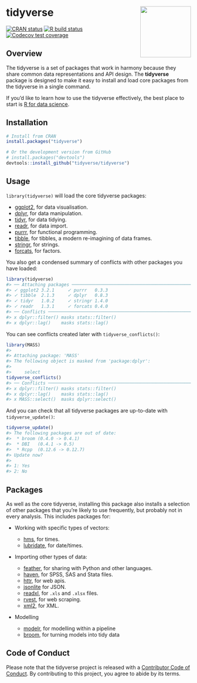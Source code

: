 
<!-- README.md is generated from README.Rmd. Please edit that file -->

# tidyverse <a href='https://tidyverse.tidyverse.org'><img src='man/figures/logo.png' align="right" height="138.5" /></a>

<!-- badges: start -->

[![CRAN
status](https://www.r-pkg.org/badges/version/tidyverse)](https://cran.r-project.org/package=tidyverse)
[![R build
status](https://github.com/tidyverse/tidyverse/workflows/R-CMD-check/badge.svg)](https://github.com/tidyverse/tidyverse)
[![Codecov test
coverage](https://codecov.io/gh/tidyverse/tidyverse/branch/master/graph/badge.svg)](https://codecov.io/gh/tidyverse/tidyverse?branch=master)
<!-- badges: end -->

## Overview

The tidyverse is a set of packages that work in harmony because they
share common data representations and API design. The **tidyverse**
package is designed to make it easy to install and load core packages
from the tidyverse in a single command.

If you’d like to learn how to use the tidyverse effectively, the best
place to start is [R for data science](http://r4ds.had.co.nz).

## Installation

``` r
# Install from CRAN
install.packages("tidyverse")

# Or the development version from GitHub
# install.packages("devtools")
devtools::install_github("tidyverse/tidyverse")
```

## Usage

`library(tidyverse)` will load the core tidyverse packages:

  - [ggplot2](https://ggplot2.tidyverse.org), for data visualisation.
  - [dplyr](https://dplyr.tidyverse.org), for data manipulation.
  - [tidyr](https://tidyr.tidyverse.org), for data tidying.
  - [readr](https://readr.tidyverse.org), for data import.
  - [purrr](https://purrr.tidyverse.org), for functional programming.
  - [tibble](https://tibble.tidyverse.org), for tibbles, a modern
    re-imagining of data frames.
  - [stringr](https://github.com/tidyverse/stringr), for strings.
  - [forcats](https://github.com/hadley/forcats), for factors.

You also get a condensed summary of conflicts with other packages you
have loaded:

``` r
library(tidyverse)
#> ── Attaching packages ────────────────────────────────────────────────────────────────────────────────────────────────────────────────────────────────── tidyverse 1.3.0.9000 ──
#> ✓ ggplot2 3.2.1     ✓ purrr   0.3.3
#> ✓ tibble  2.1.3     ✓ dplyr   0.8.3
#> ✓ tidyr   1.0.2     ✓ stringr 1.4.0
#> ✓ readr   1.3.1     ✓ forcats 0.4.0
#> ── Conflicts ────────────────────────────────────────────────────────────────────────────────────────────────────────────────────────────────────────── tidyverse_conflicts() ──
#> x dplyr::filter() masks stats::filter()
#> x dplyr::lag()    masks stats::lag()
```

You can see conflicts created later with `tidyverse_conflicts()`:

``` r
library(MASS)
#> 
#> Attaching package: 'MASS'
#> The following object is masked from 'package:dplyr':
#> 
#>     select
tidyverse_conflicts()
#> ── Conflicts ────────────────────────────────────────────────────────────────────────────────────────────────────────────────────────────────────────── tidyverse_conflicts() ──
#> x dplyr::filter() masks stats::filter()
#> x dplyr::lag()    masks stats::lag()
#> x MASS::select()  masks dplyr::select()
```

And you can check that all tidyverse packages are up-to-date with
`tidyverse_update()`:

``` r
tidyverse_update()
#> The following packages are out of date:
#>  * broom (0.4.0 -> 0.4.1)
#>  * DBI   (0.4.1 -> 0.5)
#>  * Rcpp  (0.12.6 -> 0.12.7)
#> Update now?
#> 
#> 1: Yes
#> 2: No
```

## Packages

As well as the core tidyverse, installing this package also installs a
selection of other packages that you’re likely to use frequently, but
probably not in every analysis. This includes packages for:

  - Working with specific types of vectors:
    
      - [hms](https://github.com/rstats-db/hms), for times.
      - [lubridate](https://github.com/tidyverse/lubridate), for
        date/times.

  - Importing other types of data:
    
      - [feather](https://github.com/wesm/feather), for sharing with
        Python and other languages.
      - [haven](https://github.com/tidyverse/haven), for SPSS, SAS and
        Stata files.
      - [httr](https://github.com/r-lib/httr), for web apis.
      - [jsonlite](https://github.com/jeroen/jsonlite) for JSON.
      - [readxl](https://github.com/tidyverse/readxl), for `.xls` and
        `.xlsx` files.
      - [rvest](https://github.com/tidyverse/rvest), for web scraping.
      - [xml2](https://github.com/r-lib/xml2), for XML.

  - Modelling
    
      - [modelr](https://github.com/tidyverse/modelr), for modelling
        within a pipeline
      - [broom](https://github.com/tidymodels/broom), for turning models
        into tidy data

## Code of Conduct

Please note that the tidyverse project is released with a [Contributor
Code of Conduct](https://tidyverse.tidyverse.org/CODE_OF_CONDUCT.html).
By contributing to this project, you agree to abide by its terms.
